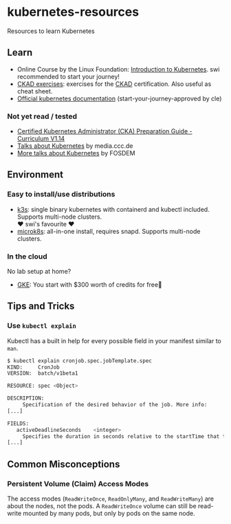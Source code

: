 # kubernetes-resources
Resources to learn Kubernetes

## Learn

- Online Course by the Linux Foundation: [Introduction to Kubernetes](https://www.edx.org/course/introduction-to-kubernetes).
  swi recommended to start your journey!
- [CKAD exercises](https://github.com/dgkanatsios/CKAD-exercises): exercises for the [CKAD](https://www.cncf.io/certification/ckad/) certification. Also useful as cheat sheet.
- [Official kubernetes documentation](https://kubernetes.io/docs/home/) (start-your-journey-approved by cle)

### Not yet read / tested

- [Certified Kubernetes Administrator (CKA) Preparation Guide - Curriculum V1.14](https://github.com/leandrocostam/kubernetes-certified-administrator-prep-guide)
- [Talks about Kubernetes](https://media.ccc.de/search/?q=kubernetes) by media.ccc.de
- [More talks about Kubernetes](https://fosdem.org/2020/search/?q=kubernetes) by FOSDEM

## Environment

### Easy to install/use distributions

- [k3s](https://k3s.io/): single binary kubernetes with containerd and kubectl included. Supports multi-node clusters. \
❤️ swi's favourite ❤️
- [microk8s](https://snapcraft.io/microk8s): all-in-one install, requires snapd. Supports multi-node clusters.

### In the cloud

No lab setup at home?

-  [GKE](https://cloud.google.com/kubernetes-engine/): You start with $300 worth of credits for free🎉

## Tips and Tricks

### Use `kubectl explain`

Kubectl has a built in help for every possible field in your manifest similar to `man`.

```sh
$ kubectl explain cronjob.spec.jobTemplate.spec
KIND:     CronJob
VERSION:  batch/v1beta1

RESOURCE: spec <Object>

DESCRIPTION:
     Specification of the desired behavior of the job. More info:
[...]

FIELDS:
   activeDeadlineSeconds	<integer>
     Specifies the duration in seconds relative to the startTime that the job
[...]
```
## Common Misconceptions

### Persistent Volume (Claim) Access Modes

The access modes (`ReadWriteOnce`, `ReadOnlyMany`, and `ReadWriteMany`) are about the nodes, not the pods. A `ReadWriteOnce` volume can still be read-write mounted by many pods, but only by pods on the same node.
